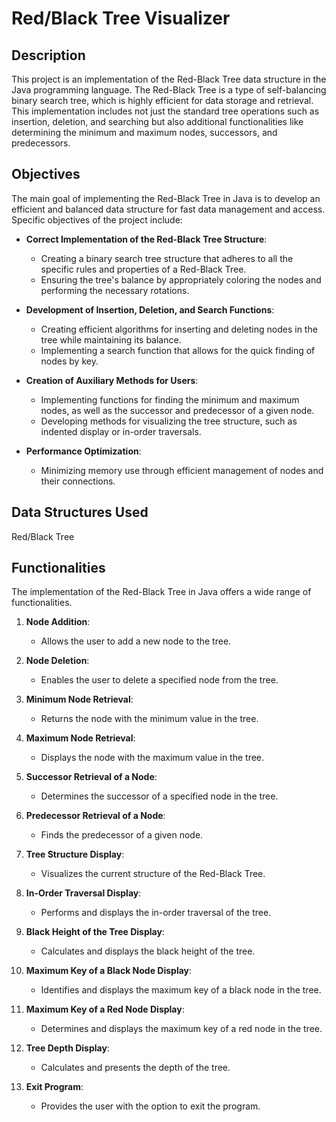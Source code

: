 # Red/Black Tree Visualizer

## Description
This project is an implementation of the Red-Black Tree data structure in the Java programming language. The Red-Black Tree is a type of self-balancing binary search tree, which is highly efficient for data storage and retrieval. This implementation includes not just the standard tree operations such as insertion, deletion, and searching but also additional functionalities like determining the minimum and maximum nodes, successors, and predecessors.

## Objectives

The main goal of implementing the Red-Black Tree in Java is to develop an efficient and balanced data structure for fast data management and access. Specific objectives of the project include:

- **Correct Implementation of the Red-Black Tree Structure**:
    - Creating a binary search tree structure that adheres to all the specific rules and properties of a Red-Black Tree.
    - Ensuring the tree's balance by appropriately coloring the nodes and performing the necessary rotations.

- **Development of Insertion, Deletion, and Search Functions**:
    - Creating efficient algorithms for inserting and deleting nodes in the tree while maintaining its balance.
    - Implementing a search function that allows for the quick finding of nodes by key.

- **Creation of Auxiliary Methods for Users**:
    - Implementing functions for finding the minimum and maximum nodes, as well as the successor and predecessor of a given node.
    - Developing methods for visualizing the tree structure, such as indented display or in-order traversals.

- **Performance Optimization**:
    - Minimizing memory use through efficient management of nodes and their connections.


## Data Structures Used

Red/Black Tree

## Functionalities

The implementation of the Red-Black Tree in Java offers a wide range of functionalities.

1. **Node Addition**:
   - Allows the user to add a new node to the tree.

2. **Node Deletion**:
   - Enables the user to delete a specified node from the tree.

3. **Minimum Node Retrieval**:
   - Returns the node with the minimum value in the tree.

4. **Maximum Node Retrieval**:
   - Displays the node with the maximum value in the tree.

5. **Successor Retrieval of a Node**:
   - Determines the successor of a specified node in the tree.

6. **Predecessor Retrieval of a Node**:
   - Finds the predecessor of a given node.

7. **Tree Structure Display**:
   - Visualizes the current structure of the Red-Black Tree.

8. **In-Order Traversal Display**:
   - Performs and displays the in-order traversal of the tree.

9. **Black Height of the Tree Display**:
   - Calculates and displays the black height of the tree.

10. **Maximum Key of a Black Node Display**:
    - Identifies and displays the maximum key of a black node in the tree.

11. **Maximum Key of a Red Node Display**:
    - Determines and displays the maximum key of a red node in the tree.

12. **Tree Depth Display**:
    - Calculates and presents the depth of the tree.

13. **Exit Program**:
    - Provides the user with the option to exit the program.
